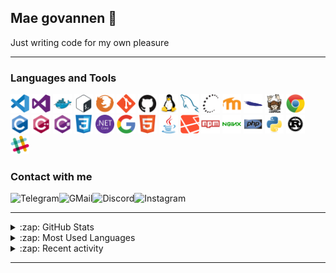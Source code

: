 <!--
  **andinoriel/andinoriel** is a ✨ _special_ ✨ repository because its `README.md`
  (this file) appears on your GitHub profile.
-->

## Mae govannen :wave:

Just writing code for my own pleasure

---

### Languages and Tools

<a href="https://code.visualstudio.com/"><img src="icons/vscode/vscode-original.svg" width="30px"></a>
<a href="https://visualstudio.microsoft.com/"><img src="icons/visualstudio/visualstudio-plain.svg" width="30px"></a>
<a href="https://www.docker.com/"><img src="icons/docker/docker-original.svg" width="30px"></a>
<a href="https://www.gnu.org/software/bash/"><img src="icons/bash/bash-plain.svg" width="30px"></a>
<a href="https://www.mozilla.org/en-US/firefox/new/"><img src="icons/firefox/firefox-plain.svg" width="30px"></a>
<a href="https://git-scm.com/"><img src="icons/git/git-plain.svg" width="30px"></a>
<a href="https://github.com/"><img src="icons/github/github-original.svg" width="30px"></a>
<a href="https://www.linux.org/"><img src="icons/linux/linux-original.svg" width="30px"></a>
<a href="https://www.mysql.com/"><img src="icons/mysql/mysql-plain.svg" width="30px"></a>
<a href="https://www.openssh.com/"><img src="icons/ssh/ssh-original.svg" width="30px"></a>
<a href="https://moodle.org/"><img src="icons/moodle/moodle-plain.svg" width="30px"></a>
<a href="https://httpd.apache.org/"><img src="icons/apache/apache-plain.svg" width="30px"></a>
<a href="https://getcomposer.org/"><img src="icons/composer/composer-original.svg" width="30px"></a>
<a href="https://www.google.com/chrome/"><img src="icons/chrome/chrome-original.svg" width="30px"></a>
<a href="https://en.cppreference.com/w/c/language"><img src="icons/c/c-original.svg" width="30px"></a>
<a href="https://en.cppreference.com/w/cpp/language"><img src="icons/cplusplus/cplusplus-original.svg" width="30px"></a>
<a href="https://docs.microsoft.com/en-us/dotnet/csharp/"><img src="icons/csharp/csharp-original.svg" width="30px"></a>
<a href="https://www.w3.org/Style/CSS/current-work.en.html"><img src="icons/css3/css3-original.svg" width="30px"></a>
<a href="https://dotnet.microsoft.com/download"><img src="icons/dotnetcore/dotnetcore-original.svg" width="30px"></a>
<a href="https://www.google.com/"><img src="icons/google/google-original.svg" width="30px"></a>
<a href="https://html.spec.whatwg.org/"><img src="icons/html5/html5-original.svg" width="30px"></a>
<a href="https://www.java.com/"><img src="icons/java/java-original.svg" width="30px"></a>
<a href="https://laravel.com/"><img src="icons/laravel/laravel-plain.svg" width="30px"></a>
<a href="https://www.npmjs.com/"><img src="icons/npm/npm-original-wordmark.svg" width="30px"></a>
<a href="https://www.nginx.com/"><img src="icons/nginx/nginx-original.svg" width="30px"></a>
<a href="https://www.php.net/"><img src="icons/php/php-original.svg" width="30px"></a>
<a href="https://www.python.org/"><img src="icons/python/python-original.svg" width="30px"></a>
<a href="https://www.rust-lang.org/"><img src="icons/rust/rust-plain.svg" width="30px"></a>
<a href="https://slack.com/"><img src="icons/slack/slack-original.svg" width="30px"></a>

### Contact with me

[<img align="left" alt="Telegram" src="https://img.shields.io/badge/Telegram-2CA5E0?style=for-the-badge&logo=telegram&logoColor=white"/>][telegram]
[<img align="left" alt="GMail" src="https://img.shields.io/badge/Gmail-D14836?style=for-the-badge&logo=gmail&logoColor=white"/>][gmail]
[<img align="left" alt="Discord" src="https://img.shields.io/badge/Discord-7289DA?style=for-the-badge&logo=discord&logoColor=white"/>][discord]
[<img align="left" alt="Instagram" src="https://img.shields.io/badge/Instagram-E4405F?style=for-the-badge&logo=instagram&logoColor=white"/>][instagram]

<br/>

---

<details>
  <summary>:zap: GitHub Stats</summary>

  ![GitHub stats](https://github-readme-stats.vercel.app/api?username=andinoriel&theme=dark&hide_border=true&count_private=true&show_icons=true)

</details>

<details>
  <summary>:zap: Most Used Languages</summary>

  ![Top Langs](https://github-readme-stats.vercel.app/api/top-langs/?username=andinoriel&theme=dark&hide_border=true&layout=compact)

</details>

<details>
  <summary>:zap: Recent activity</summary>

  <!--RECENT_ACTIVITY:start-->

  <!--RECENT_ACTIVITY:last_update-->

</details>

---

[telegram]: https://t.me/andinoriel
[gmail]: mailto:simonnikolaj20@gmail.com
[discord]: https://discordapp.com/users/524889744061104128/
[instagram]: https://instagram.com/andinoriel
